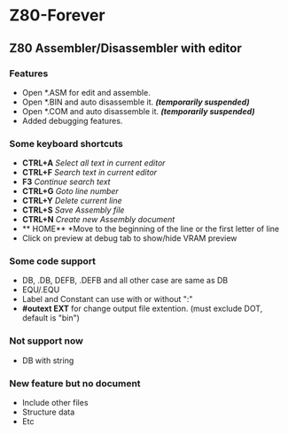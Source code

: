 # Z80-Forever
## Z80 Assembler/Disassembler with editor

### Features
* Open *.ASM for edit and assemble.
* Open *.BIN and auto disassemble it. <em><strong>(temporarily suspended)</strong></em>
* Open *.COM and auto disassemble it. <em><strong>(temporarily suspended)</strong></em>
* Added debugging features.

### Some keyboard shortcuts
* **CTRL+A**   *Select all text in current editor*
* **CTRL+F**   *Search text in current editor*
* **F3**   *Continue search text*
* **CTRL+G**   *Goto line number*
* **CTRL+Y**   *Delete current line*
* **CTRL+S**   *Save Assembly file*
* **CTRL+N**   *Create new Assembly document*
* ** HOME**   *Move to the beginning of the line or the first letter of line
* Click on preview at debug tab to show/hide VRAM preview

### Some code support
* DB, .DB, DEFB, .DEFB and all other case are same as DB
* EQU/.EQU
* Label and Constant can use with or without ":"
* **#outext EXT** for change output file extention. (must exclude DOT, default is "bin")

### Not support now
* DB with string

### New feature but no document
* Include other files
* Structure data
* Etc
